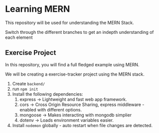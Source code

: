 # Learning MERN

This repository will be used for understanding the MERN Stack.

Switch through the different branches to get an indepth understanding of each element

## Exercise Project

In this repository, you will find a full fledged example using MERN.

We will be creating a exercise-tracker project using the MERN stack.

1. Create `backend/`
2. run `npm init`
3. Install the following dependencies:
   1. express  -> Lightweight and fast web app framework.
   2. cors -> Cross Origin Resource Sharing, express middleware - enabled with different options.
   3. mongoose -> Makes interacting with mongodb simplier
   4. dotenv -> Loads environment variables easier.
4. Install `nodemon` globally - auto restart when file changes are detected.
